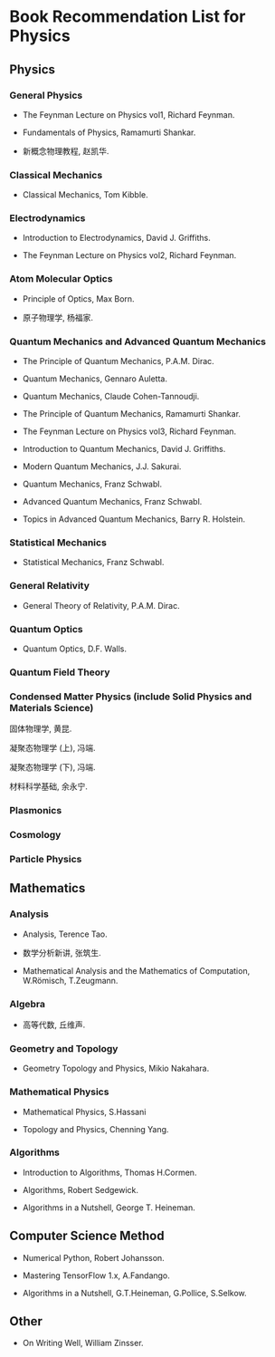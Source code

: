 # Book Recommendation List for Physics

## Physics

### General Physics

* The Feynman Lecture on Physics vol1, Richard Feynman.

* Fundamentals of Physics, Ramamurti Shankar.

* 新概念物理教程, 赵凯华.

### Classical Mechanics

* Classical Mechanics, Tom Kibble.

### Electrodynamics

* Introduction to Electrodynamics, David J. Griffiths.

* The Feynman Lecture on Physics vol2, Richard Feynman.

### Atom Molecular Optics

* Principle of Optics, Max Born.

* 原子物理学, 杨福家.

### Quantum Mechanics and Advanced Quantum Mechanics

* The Principle of Quantum Mechanics, P.A.M. Dirac.

* Quantum Mechanics, Gennaro Auletta.

* Quantum Mechanics, Claude Cohen-Tannoudji.

* The Principle of Quantum Mechanics, Ramamurti Shankar.

* The Feynman Lecture on Physics vol3, Richard Feynman.

* Introduction to Quantum Mechanics, David J. Griffiths.

* Modern Quantum Mechanics, J.J. Sakurai.

* Quantum Mechanics, Franz Schwabl.

* Advanced Quantum Mechanics, Franz Schwabl.

* Topics in Advanced Quantum Mechanics, Barry R. Holstein.

### Statistical Mechanics

* Statistical Mechanics, Franz Schwabl.

### General Relativity

* General Theory of Relativity, P.A.M. Dirac.

### Quantum Optics

* Quantum Optics, D.F. Walls.

### Quantum Field Theory

### Condensed Matter Physics (include Solid Physics and Materials Science)

固体物理学, 黄昆.

凝聚态物理学 (上), 冯端.

凝聚态物理学 (下), 冯端.

材料科学基础, 余永宁.

### Plasmonics

### Cosmology

### Particle Physics

## Mathematics

### Analysis

* Analysis, Terence Tao.

* 数学分析新讲, 张筑生.

* Mathematical Analysis and the Mathematics of Computation, W.Römisch, T.Zeugmann.

### Algebra

* 高等代数, 丘维声.

### Geometry and Topology

* Geometry Topology and Physics, Mikio Nakahara.

### Mathematical Physics

* Mathematical Physics, S.Hassani

* Topology and Physics, Chenning Yang.

### Algorithms

* Introduction to Algorithms, Thomas H.Cormen.

* Algorithms, Robert Sedgewick.

* Algorithms in a Nutshell, George T. Heineman.

## Computer Science Method

* Numerical Python, Robert Johansson.

* Mastering TensorFlow 1.x, A.Fandango.

* Algorithms in a Nutshell, G.T.Heineman, G.Pollice, S.Selkow.

## Other

* On Writing Well, William Zinsser.
